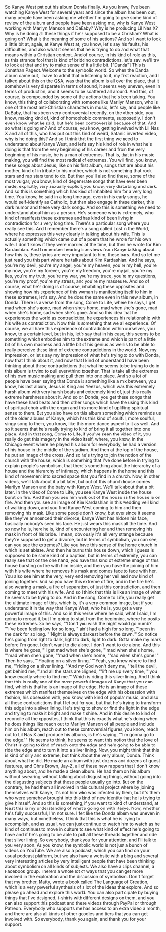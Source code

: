  So Kanye West put out his album Donda finally. As you know, I've been watching Kanye West for several years and since the album has been out, many people have been asking me whether I'm going to give some kind of review of the album and people have been asking me, why is Kanye West working with Marilyn Manson and DaBaby? Why is he producing Lil Nas X? Why is he doing all these things if he's supposed to be a Christian? What is going on? What is the meaning of some of his actions? And so I want to look a little bit at, again, at Kanye West at, you know, let's say his faults, his difficulties, and also what it seems that he is trying to do and what that means within a Christian context. And of course, in his kind of role as this, as this strange fool that is kind of bridging contradictions, let's say, we'll try to look at that and try to make sense of it a little bit. ["Danda"] This is Jonathan Pageot. Welcome to the symbolic world. So when the Danda album came out, I have to admit that in listening to it, my first reaction, and I talked about this on the Q&A, was that the album is all over the place, that it somehow is very disparate in terms of sound, it seems very uneven, even in terms of production, and it seems to be scattered all around. And this, of course, is compounded by some of the actions that he's been taking. You know, this thing of collaborating with someone like Marilyn Manson, who is one of the most anti-Christian characters in music, let's say, and people like DaBaby, that has been very controversial recently, on the other side, you know, making kind of, kind of homophobic comments, supposedly. I don't even know what he said, but he's been controversial because of that. And so what is going on? And of course, you know, getting involved with Lil Nas X and all of this, who has put out this kind of weird, Satanic inverted video, why is he doing this? And so I think that the first thing we need to understand about Kanye West, and let's say his kind of role in what he's doing is that from the very beginning of his career and from the very beginning of his music, he is a man of extremes. That is, that in his music making, you will find the most radical of extremes. You will find, you know, these songs about Jesus, like on his first album, songs that are about his mother, kind of in tribute to his mother, which is not something that rock stars and rap stars tend to do. But then you'll also find these, some of the most vulgar, you know, kind of degenerate songs that have ever been made, explicitly, very sexually explicit, you know, very disturbing and dark. And so this is something which has kind of inhabited him for a very long time. You know, he said in a long time ago, even in his early songs, he would self-identify as Catholic, but then also engage in these darker, this dark humor and these very dark songs. And so this is something we need to understand about him as a person. He's someone who is extremely, who kind of manifests these extremes and has kind of been living in contradiction for a very long time. There's a particular song where you really see this. And I remember there's a song called Lost in the World, where he expresses this very clearly in talking about his wife. This is actually something which came out of a poem that he wrote for his own wife. I don't know if they were married at the time, but then he wrote for Kim Kardashian. And I remember hearing interviews from Kanye talking about how this is, these lyrics are very important to him, these bars. And so let me just read you this part where he talks about Kim Kardashian. And he says, you're my devil, you're my angel, you're my heaven, you're my hell, you're my now, you're my forever, you're my freedom, you're my jail, you're my lies, you're my truth, you're my war, you're my truce, you're my questions, you're my proof, you're my stress, and you're my masseuse. And so of course, what he's doing is of course, inhabiting these opposites and showing how his experience of this woman is manifesting itself to him in these extremes, let's say. And he does the same even in this new album, in Donda. There is a verse from the song, Come to Life, where he says, I get mad when she's gone, mad when she's home, mad when she's gone, mad when she's home, sad when she's gone. And so this idea that he experiences the world as contradiction, he experiences his relationship with his wife as contradiction. Now this is something that we all experience. Of course, we all have this experience of contradiction within ourselves, you know, to a certain level, but in his, let's say that in his case, this seems to be something which embodies him to the extreme and which is part of a little bit of his own madness and a little bit of his genius as well is to be able to really perceive these kind of extreme contradictions in the world. Now, my impression, or let's say my impression of what he's trying to do with Donda, now that I think about it, and now that I kind of understand I have been thinking about these contradictions that what he seems to be trying to do in this album is trying to pull everything together. That is take all the extremes of his own music making and pull them into one place. And so a lot of people have been saying that Donda is something like a mix between, you know, his last album, Jesus is King and Yeezus, which was this extremely harsh album with very harsh beats and extremely kind of, just this really extreme harshness about it. And so on Donda, you get these songs that have these hard beats and then other songs which have the using this kind of spiritual choir with the organ and this more kind of uplifting spiritual sense to them. But you also have on this album something which reminds us of the older albums of Kanye, which has this kind of soulful, more soulful, singy song to them, you know, like this more dance aspect to it as well. And so it seems that he's really trying to kind of bring it all together into one place. And in that song, Come to Life, if you've seen the video of it, you really do get this imagery in the video itself, where, you know, in the Chicago event where he played his album for everybody, he had a version of his house in the middle of the stadium. And then at the top of the house, he put an image of the cross. And so he's trying to join the notion of the church with the house, which is something that I've done before in trying to explain people's symbolism, that there's something about the hierarchy of a house and the hierarchy of intimacy, which happens in the home and this kind of movement into sacred space that you find in a church. Now, in other videos, we'll talk about it a bit later, but out of this church house comes Marilyn Manson and the baby with Kanye West. We'll talk about that a bit later. In the video of Come to Life, you see Kanye West inside the house burst on fire. And then you see him walk out of the house as the house is on fire. And then you see an image of Kim Kardashian in this wedding veil kind of walking down, and you find Kanye West coming to him and then removing his mask. Like some people don't know, but ever since it seems like they've announced their divorce, Kanye West has hidden his face, basically nobody's seen his face. He just wears this mask all the time. And so now he is, here he is, kind of encountering her and then removing his mask in front of his bride. I mean, obviously it's all very strange because they're supposed to get a divorce, but in terms of symbolism, you can see, can you see the extremes? Like you have this sense of the home church in which is set ablaze. And then he burns this house down, which I guess is supposed to be some kind of a baptism, but in terms of extremity, you can really see that on the one hand, you have this kind of extreme image of this house bursting on fire with him inside, and then you have the joining of him with his wife where he removes his mask and comes face to face with her. You also see him at the very, very end removing her veil and now kind of joining together. And so you have this extreme of fire, and in the fire he's also wearing a mask, a fire of separation, of just this contradiction, and then coming to meet with his wife. And so I think that this is like an image of what he seems to be trying to do. And in the song, Come to Life, you really get the ultimate image of this, which is, it's a very common image, but if you understand it in the way that Kanye West, who he is, you get a very powerful image of this. And so in this verse where he said, what I said, I'm going to reread it, but I'm going to start from the beginning, where he posits these extremes. So he says, "'Don't you wish the night would go numb? "'I've been feeling low for so long, "'ain't had a high for so long, "'been in the dark for so long. "'Night is always darkest before the dawn.'" So notice he's going from light to dark, light to dark, light to dark. Gotta make my mark before I'm gone. I don't want to die alone. I don't want to die alone. And this is where he goes, "'I get mad when she's gone, "'mad when she's home, "'mad when she's gone, "'mad when she's home, "'sad when she's gone.'" Then he says, "'Floating on a silver lining.' "'Yeah, you know where to find me, "'riding on a silver lining. "'And my God won't deny me, "'tell the devil, get behind me, "'and all the stars are aligned, "'lift me up every time, "'you know exactly where to find me.'" Which is riding this silver lining. And I think that this is really one of the most powerful images of Kanye that you can find, which is that he is an image of the edge. He is an image of these extremes which manifest themselves on the edge with his obsession with fashion, his obsession with, you know, with kind of popular music, and also all these contradictions that I let out for you, but that he's trying to transform this edge into a silver lining. He's trying to show or find the light in the edge and trying to make it bright and make it shine. And in this desire to kind of reconcile all the opposites, I think that this is exactly what he's doing when he does things like reach out to Marilyn Manson of all people and include him on his album, reach out to these controversial figures, you know, reach out to Lil Nas X and produce his albums, is he's saying, "'I'm gonna go to the edge.'" He seems to think, he seems to want this notion that the love of Christ is going to kind of reach onto the edge and he's going to be able to ride the edge and to turn it into a silver lining. Now, you might think that this is kind of silly and extreme, but think about the very album, Donda. Think about what he did. He made an album with just dozens and dozens of guest features, and Chris Brown, Jay-Z, all of these new rappers that I don't know anything about, and he made a clean album. He had them on his album without swearing, without talking about disgusting things, without going into the disgusting subjects that these people usually go into. But on the contrary, he had them all involved in this cultural project where by joining themselves with Kanye, it's not him who was infected by them, but it's them who were somehow brought into this kind of new identity that he is trying to give himself. And so this is something, if you want to kind of understand, at least this is my understanding of what's going on with Kanye. Now, whether he's fully successful, I'm not sure. I felt like the Donda album was uneven in many ways, but nonetheless, I think that this is what he is trying to accomplish, and as usual, we can just continue to watch him to watch as he kind of continues to move in culture to see what kind of effect he's going to have and if he's going to be able to pull all these threads together and ride that silver lining. So everybody, thank you for your attention, and I'll talk to you very soon. As you know, the symbolic world is not just a bunch of videos on YouTube. We are also a podcast, which you can find on your usual podcast platform, but we also have a website with a blog and several very interesting articles by very intelligent people that have been thinking about symbolism on all kinds of subjects. We also have a clips channel, a Facebook group. There's a whole lot of ways that you can get more involved in the exploration and the discussion of symbolism. Don't forget that my brother, Matty, wrote a book called The Language of Creation, which is a very powerful synthesis of a lot of the ideas that explore. And so please go ahead and explore this world. You can also participate by buying things that I've designed, t-shirts with different designs on them, and you can also support this podcast and these videos through PayPal or through Patreon. Everybody who supports me has access to an extra video a month, and there are also all kinds of other goodies and tiers that you can get involved with. So everybody, thank you again, and thank you for your support.